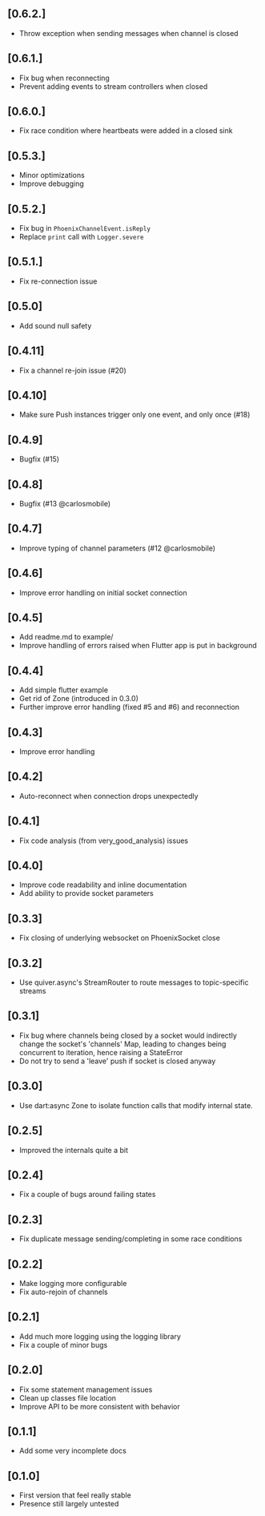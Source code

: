 ## [0.6.2.]

- Throw exception when sending messages when channel is closed

## [0.6.1.]

- Fix bug when reconnecting
- Prevent adding events to stream controllers when closed

## [0.6.0.]

- Fix race condition where heartbeats were added in a closed sink

## [0.5.3.]

- Minor optimizations
- Improve debugging

## [0.5.2.]

- Fix bug in `PhoenixChannelEvent.isReply`
- Replace `print` call with `Logger.severe`

## [0.5.1.]

- Fix re-connection issue

## [0.5.0]

- Add sound null safety

## [0.4.11]

- Fix a channel re-join issue (#20)

## [0.4.10]

- Make sure Push instances trigger only one event, and only once (#18)

## [0.4.9]

- Bugfix (#15)

## [0.4.8]

- Bugfix (#13 @carlosmobile)

## [0.4.7]

- Improve typing of channel parameters (#12 @carlosmobile)

## [0.4.6]

- Improve error handling on initial socket connection

## [0.4.5]

- Add readme.md to example/
- Improve handling of errors raised when Flutter app is put in background

## [0.4.4]

- Add simple flutter example
- Get rid of Zone (introduced in 0.3.0)
- Further improve error handling (fixed #5 and #6) and reconnection

## [0.4.3]

- Improve error handling

## [0.4.2]

- Auto-reconnect when connection drops unexpectedly

## [0.4.1]

- Fix code analysis (from very_good_analysis) issues

## [0.4.0]

- Improve code readability and inline documentation
- Add ability to provide socket parameters

## [0.3.3]

- Fix closing of underlying websocket on PhoenixSocket close

## [0.3.2]

- Use quiver.async's StreamRouter to route messages to topic-specific streams

## [0.3.1]

- Fix bug where channels being closed by a socket would indirectly change the socket's 'channels' Map, leading to changes being concurrent to iteration, hence raising a StateError
- Do not try to send a 'leave' push if socket is closed anyway

## [0.3.0]

- Use dart:async Zone to isolate function calls that modify internal state.

## [0.2.5]

- Improved the internals quite a bit

## [0.2.4]

- Fix a couple of bugs around failing states

## [0.2.3]

- Fix duplicate message sending/completing in some race conditions

## [0.2.2]

- Make logging more configurable
- Fix auto-rejoin of channels

## [0.2.1]

- Add much more logging using the logging library
- Fix a couple of minor bugs

## [0.2.0]

- Fix some statement management issues
- Clean up classes file location
- Improve API to be more consistent with behavior

## [0.1.1]

- Add some very incomplete docs

## [0.1.0]

- First version that feel really stable
- Presence still largely untested
